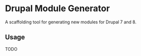 # Drupal Module Generator

A scaffolding tool for generating new modules for Drupal 7 and 8.

## Usage

TODO
